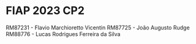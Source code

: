 # FIAP 2023 CP2

RM87231 - Flavio Marchioretto Vicentin
RM87725 - João Augusto Rudge
RM88776 - Lucas Rodrigues Ferreira da Silva
